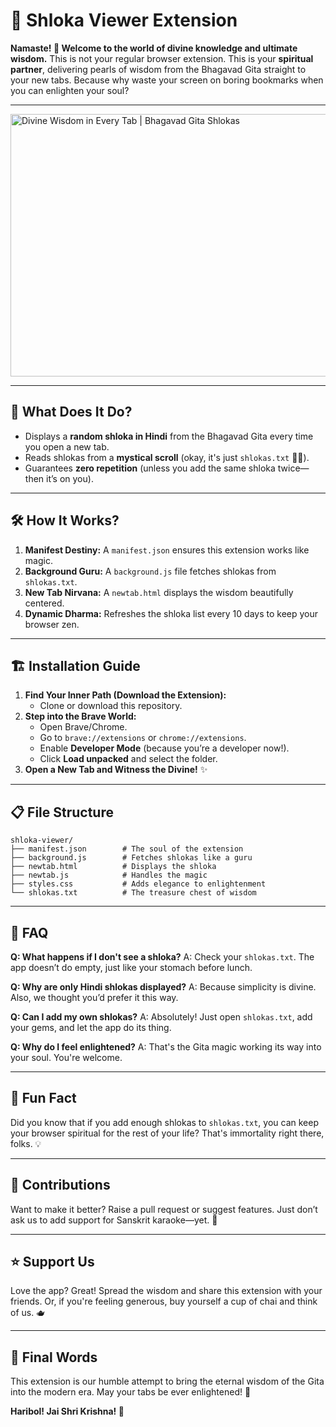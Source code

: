 # 📖 Shloka Viewer Extension

**Namaste! 🙏 Welcome to the world of divine knowledge and ultimate wisdom.**
This is not your regular browser extension. This is your **spiritual partner**, delivering pearls of wisdom from the Bhagavad Gita straight to your new tabs. Because why waste your screen on boring bookmarks when you can enlighten your soul?

---

<a href="https://youtu.be/hDppH3E5wmA" target="_blank">
    <img src="https://img.youtube.com/vi/hDppH3E5wmA/0.jpg" alt="Divine Wisdom in Every Tab | Bhagavad Gita Shlokas" style="width:600px; height:420px;">
</a>

---

## 🚀 What Does It Do?

- Displays a **random shloka in Hindi** from the Bhagavad Gita every time you open a new tab.
- Reads shlokas from a **mystical scroll** (okay, it's just `shlokas.txt` 🤷‍♂️).
- Guarantees **zero repetition** (unless you add the same shloka twice—then it’s on you).

---

## 🛠️ How It Works?

1. **Manifest Destiny:** A `manifest.json` ensures this extension works like magic.
2. **Background Guru:** A `background.js` file fetches shlokas from `shlokas.txt`.
3. **New Tab Nirvana:** A `newtab.html` displays the wisdom beautifully centered.
4. **Dynamic Dharma:** Refreshes the shloka list every 10 days to keep your browser zen.

---

## 🏗️ Installation Guide

1. **Find Your Inner Path (Download the Extension):**
   - Clone or download this repository.
2. **Step into the Brave World:**
   - Open Brave/Chrome.
   - Go to `brave://extensions` or `chrome://extensions`.
   - Enable **Developer Mode** (because you’re a developer now!).
   - Click **Load unpacked** and select the folder.
3. **Open a New Tab and Witness the Divine!** ✨

---

## 📋 File Structure

```
shloka-viewer/
├── manifest.json        # The soul of the extension
├── background.js        # Fetches shlokas like a guru
├── newtab.html          # Displays the shloka
├── newtab.js            # Handles the magic
├── styles.css           # Adds elegance to enlightenment
└── shlokas.txt          # The treasure chest of wisdom
```

---

## 🤔 FAQ

**Q: What happens if I don't see a shloka?**
A: Check your `shlokas.txt`. The app doesn’t do empty, just like your stomach before lunch.

**Q: Why are only Hindi shlokas displayed?**
A: Because simplicity is divine. Also, we thought you’d prefer it this way.

**Q: Can I add my own shlokas?**
A: Absolutely! Just open `shlokas.txt`, add your gems, and let the app do its thing.

**Q: Why do I feel enlightened?**
A: That's the Gita magic working its way into your soul. You're welcome.

---

## 🦄 Fun Fact

Did you know that if you add enough shlokas to `shlokas.txt`, you can keep your browser spiritual for the rest of your life?
That's immortality right there, folks. 💡

---

## 🤝 Contributions

Want to make it better? Raise a pull request or suggest features. Just don’t ask us to add support for Sanskrit karaoke—yet. 🎤

---

## ⭐ Support Us

Love the app? Great! Spread the wisdom and share this extension with your friends. Or, if you're feeling generous, buy yourself a cup of chai and think of us. 🫖

---

## 🧘 Final Words

This extension is our humble attempt to bring the eternal wisdom of the Gita into the modern era. May your tabs be ever enlightened! 🌟

**Haribol! Jai Shri Krishna! 🙌**
